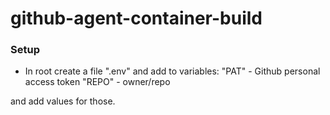 # github-agent-container-build


### Setup

* In root create a file ".env" and add to variables:
"PAT" - Github personal access token
"REPO" - owner/repo

and add values for those.